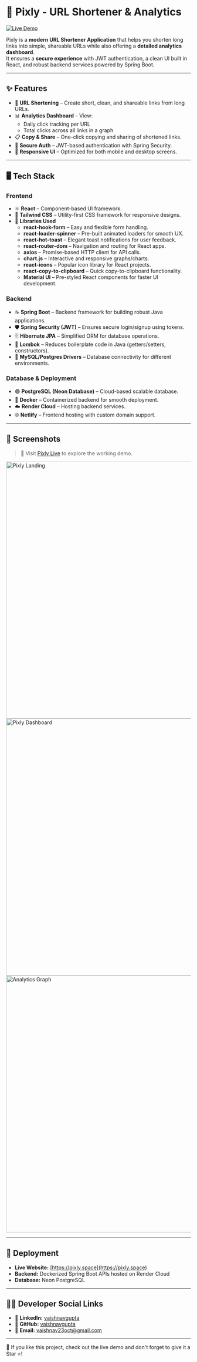 # 🚀 Pixly - URL Shortener & Analytics

[![Live Demo](https://img.shields.io/badge/Live%20Demo-Visit%20Pixly-blue?style=for-the-badge&logo=vercel)](https://pixly.space)

Pixly is a **modern URL Shortener Application** that helps you shorten long links into simple, shareable URLs while also offering a **detailed analytics dashboard**.  
It ensures a **secure experience** with JWT authentication, a clean UI built in React, and robust backend services powered by Spring Boot.

---

## ✨ Features

- 🔗 **URL Shortening** – Create short, clean, and shareable links from long URLs.  
- 📊 **Analytics Dashboard** – View:
  - Daily click tracking per URL  
  - Total clicks across all links in a graph  
- 📋 **Copy & Share** – One-click copying and sharing of shortened links.  
- 🔐 **Secure Auth** – JWT-based authentication with Spring Security.  
- 📱 **Responsive UI** – Optimized for both mobile and desktop screens.  

---

## 🖥️ Tech Stack

### **Frontend**
- ⚛️ **React** – Component-based UI framework.  
- 🎨 **Tailwind CSS** – Utility-first CSS framework for responsive designs.  
- 📑 **Libraries Used**
  - **react-hook-form** – Easy and flexible form handling.  
  - **react-loader-spinner** – Pre-built animated loaders for smooth UX.  
  - **react-hot-toast** – Elegant toast notifications for user feedback.  
  - **react-router-dom** – Navigation and routing for React apps.  
  - **axios** – Promise-based HTTP client for API calls.  
  - **chart.js** – Interactive and responsive graphs/charts.  
  - **react-icons** – Popular icon library for React projects.  
  - **react-copy-to-clipboard** – Quick copy-to-clipboard functionality.  
  - **Material UI** – Pre-styled React components for faster UI development.  

### **Backend**
- ☕ **Spring Boot** – Backend framework for building robust Java applications.  
- 🛡️ **Spring Security (JWT)** – Ensures secure login/signup using tokens.  
- 🗄️ **Hibernate JPA** – Simplified ORM for database operations.  
- 📝 **Lombok** – Reduces boilerplate code in Java (getters/setters, constructors).  
- 🐬 **MySQL/Postgres Drivers** – Database connectivity for different environments.  

### **Database & Deployment**
- 🟣 **PostgreSQL (Neon Database)** – Cloud-based scalable database.  
- 🐳 **Docker** – Containerized backend for smooth deployment.  
- ☁️ **Render Cloud** – Hosting backend services.  
- 🌐 **Netlify** – Frontend hosting with custom domain support.  

---

## 📸 Screenshots

> 🔗 Visit [Pixly Live](https://pixly.space) to explore the working demo.

<img src="https://res.cloudinary.com/db7cahrki/image/upload/v1759601898/Screenshot_2025-10-04_234656_nwqq9e.png" alt="Pixly Landing" width="700"/>

<img src="https://res.cloudinary.com/db7cahrki/image/upload/v1759601898/Screenshot_2025-10-04_234552_vo6blq.png" alt="Pixly Dashboard" width="700"/>

<img src="https://res.cloudinary.com/db7cahrki/image/upload/v1759601898/Screenshot_2025-10-04_234624_cfwxto.png" alt="Analytics Graph" width="700"/>


---

## 🚀 Deployment
- **Live Website:** [https://pixly.space](https://pixly.space)  
- **Backend:** Dockerized Spring Boot APIs hosted on Render Cloud  
- **Database:** Neon PostgreSQL  

---

## 👨‍💻 Developer Social Links

- 💼 **LinkedIn:** [vaishnavgupta](https://www.linkedin.com/in/vaishnavgupta)  
- 🐙 **GitHub:** [vaishnavgupta](https://github.com/vaishnavgupta)  
- 📧 **Email:** [vaishnav23oct@gmail.com](mailto:vaishnav23oct@gmail.com)  

---

💖 If you like this project, check out the live demo and don't forget to give it a Star ⭐!  
